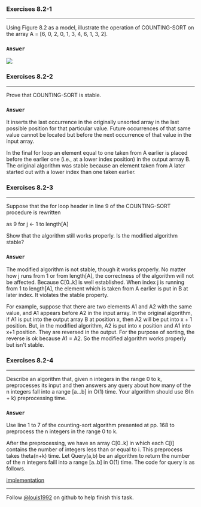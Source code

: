 ### Exercises 8.2-1
***
Using Figure 8.2 as a model, illustrate the operation of COUNTING-SORT on the array A = [6, 0, 2, 0, 1, 3, 4, 6, 1, 3, 2].

### `Answer`
![](./repo/s1/1.png)


### Exercises 8.2-2
***
Prove that COUNTING-SORT is stable.

### `Answer`
It inserts the last occurrence in the originally unsorted array in the last possible position
for that particular value. Future occurrences of that same value cannot be located but
before the next occurrence of that value in the input array.

In the final for loop an element equal to one taken from A earlier is placed before the 
earlier one (i.e., at a lower index position) in the output arrray B. The original 
algorithm was stable because an element taken from A later started out with a lower 
index than one taken earlier. 

### Exercises 8.2-3
***
Suppose that the for loop header in line 9 of the COUNTING-SORT procedure is rewritten 

as 9 for j ← 1 to length[A]

Show that the algorithm still works properly. Is the modified algorithm stable?

### `Answer`

The modified algorithm is not stable, though it works properly. No matter how j runs 
from 1 or from length[A], the correctness of the algorithm will not be affected. 
Because C[0..k] is well established. When index j is running from 1 to length[A], 
the element which is taken from A earlier is put in B at later index. 
It violates the stable property. 

For example, suppose that there are two elements A1 and A2 with the same value, and A1 appears before
A2 in the input array. In the original algorithm, if A1 is put into the output array B at
position x, then A2 will be put into x + 1 position. But, in the modified algorithm, A2
is put into x position and A1 into x+1 position. They are reversed in the output. For the
purpose of sorting, the reverse is ok because A1 = A2. So the modified algorithm works
properly but isn't stable. 
### Exercises 8.2-4
***
Describe an algorithm that, given n integers in the range 0 to k, preprocesses its input and then answers any query about how many of the n integers fall into a range [a...b] in O(1) time. Your algorithm should use Θ(n + k) preprocessing time.

### `Answer`
Use line 1 to 7 of the counting-sort algorithm presented at pp. 168 to preprocess
the n integers in the range 0 to k.

After the preprocessing, we have an array C[0..k] in which each C[i] contains the number 
of integers less than or equal to i. This preprocess takes theta(n+k) time. Let Query(a,b)
be an algorithm to return the number of the n integers faill into a range [a..b] in O(1)
time. The code for query is as follows.

[implementation](./exercise_code/integerQuery.cpp)

***
Follow [@louis1992](https://github.com/gzc) on github to help finish this task.

